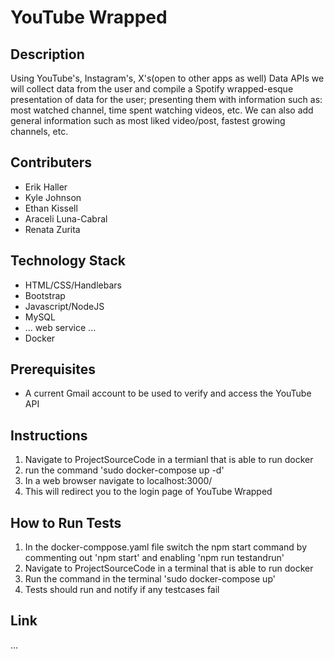 # YouTube Wrapped
## Description

Using YouTube's, Instagram's, X's(open to other apps as well) Data APIs we will collect data from the user and compile a Spotify wrapped-esque presentation of data for the user; presenting them with information such as: most watched channel, time spent watching videos, etc. We can also add general information such as most liked video/post, fastest growing channels, etc.

## Contributers

- Erik Haller
- Kyle Johnson
- Ethan Kissell
- Araceli Luna-Cabral
- Renata Zurita

## Technology Stack

- HTML/CSS/Handlebars
- Bootstrap
- Javascript/NodeJS
- MySQL
- ... web service ...
- Docker

## Prerequisites

- A current Gmail account to be used to verify and access the YouTube API

## Instructions

1. Navigate to ProjectSourceCode in a termianl that is able to run docker
2. run the command 'sudo docker-compose up -d'
3. In a web browser navigate to localhost:3000/
4. This will redirect you to the login page of YouTube Wrapped

## How to Run Tests

1. In the docker-comppose.yaml file switch the npm start command by commenting out 'npm start' and enabling 'npm run testandrun'
2. Navigate to ProjectSourceCode in a terminal that is able to run docker
3. Run the command in the terminal 'sudo docker-compose up'
4. Tests should run and notify if any testcases fail

## Link

...
